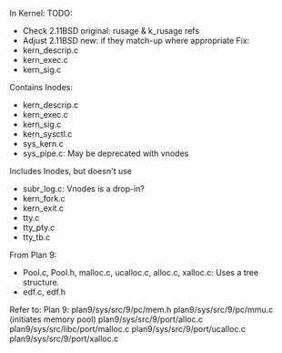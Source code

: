In Kernel:
TODO:
- Check 2.11BSD original: rusage & k_rusage refs
- Adjust 2.11BSD new: if they match-up where appropriate
Fix:
- kern_descrip.c
- kern_exec.c
- kern_sig.c

Contains Inodes:
- kern_descrip.c
- kern_exec.c
- kern_sig.c
- kern_sysctl.c
- sys_kern.c
- sys_pipe.c: May be deprecated with vnodes

Includes Inodes, but doesn't use
- subr_log.c: Vnodes is a drop-in?
- kern_fork.c
- kern_exit.c
- tty.c
- tty_pty.c
- tty_tb.c






From Plan 9:
- Pool.c, Pool.h, malloc.c, ucalloc.c, alloc.c, xalloc.c: Uses a tree structure. 
- edf.c, edf.h

Refer to:
Plan 9:
 plan9/sys/src/9/pc/mem.h
 plan9/sys/src/9/pc/mmu.c 		(initiates memory pool)
 plan9/sys/src/9/port/alloc.c
 plan9/sys/src/libc/port/malloc.c 
 plan9/sys/src/9/port/ucalloc.c
 plan9/sys/src/9/port/xalloc.c 
